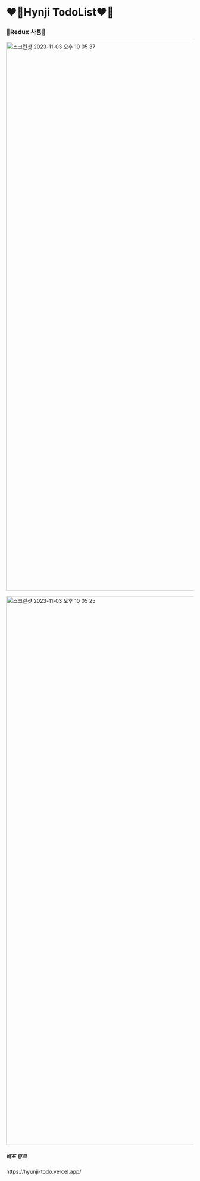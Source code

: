 <h1>❤️‍🔥Hynji TodoList❤️‍🔥</h1>
<h3>🩵Redux 사용🩵</h3>
<p>
  <img width="1470" alt="스크린샷 2023-11-03 오후 10 05 37" src="https://github.com/engelhyunji/hyunji-todo/assets/145903783/46639885-266b-459a-9fa9-5a08597fd8d5">
</p>
<p>
  <img width="1470" alt="스크린샷 2023-11-03 오후 10 05 25" src="https://github.com/engelhyunji/hyunji-todo/assets/145903783/dbc2c8a4-04c3-44a2-ac58-e3b696092266">
</p>


<h5>배포 링크</h5>
<p>https://hyunji-todo.vercel.app/</p>
